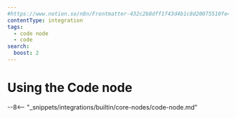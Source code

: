 ```yaml
---
#https://www.notion.so/n8n/Frontmatter-432c2b8dff1f43d4b1c8d20075510fe4
contentType: integration
tags:
  - code node
  - code
search:
  boost: 2
---
```


# Using the Code node

--8<-- "_snippets/integrations/builtin/core-nodes/code-node.md"
